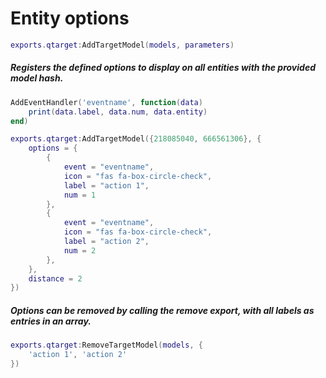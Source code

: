 # Entity options
```lua
exports.qtarget:AddTargetModel(models, parameters)
```
##### Registers the defined options to display on all entities with the provided model hash.

```lua
AddEventHandler('eventname', function(data)
	print(data.label, data.num, data.entity)
end)

exports.qtarget:AddTargetModel({218085040, 666561306}, {
	options = {
		{
			event = "eventname",
			icon = "fas fa-box-circle-check",
			label = "action 1",
			num = 1
		},
		{
			event = "eventname",
			icon = "fas fa-box-circle-check",
			label = "action 2",
			num = 2
		},
	},
	distance = 2
})
```

##### Options can be removed by calling the remove export, with all labels as entries in an array.
```lua
exports.qtarget:RemoveTargetModel(models, {
	'action 1', 'action 2'
})
```
